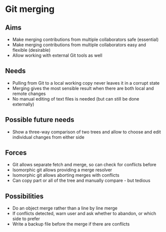 Git merging
===========

Aims
----

- Make merging contributions from multiple collaborators safe (essential)
- Make merging contributions from multiple collaborators easy and flexible (desirable)
- Allow working with external Git tools as well

Needs
-----

- Pulling from Git to a local working copy never leaves it in a corrupt state
- Merging gives the most sensible result when there are both local and remote changes
- No manual editing of text files is needed (but can still be done externally)

Possible future needs
---------------------

- Show a three-way comparison of two trees and allow to choose and edit individual changes from either side

Forces
------

- Git allows separate fetch and merge, so can check for conflicts before 
- Isomorphic git allows providing a merge resolver
- Isomorphic git allows aborting merges with conflicts
- Can copy part or all of the tree and manually compare - but tedious

Possibilities
-------------

- Do an object merge rather than a line by line merge
- If conflicts detected, warn user and ask whether to abandon, or which side to prefer
- Write a backup file before the merge if there are conflicts